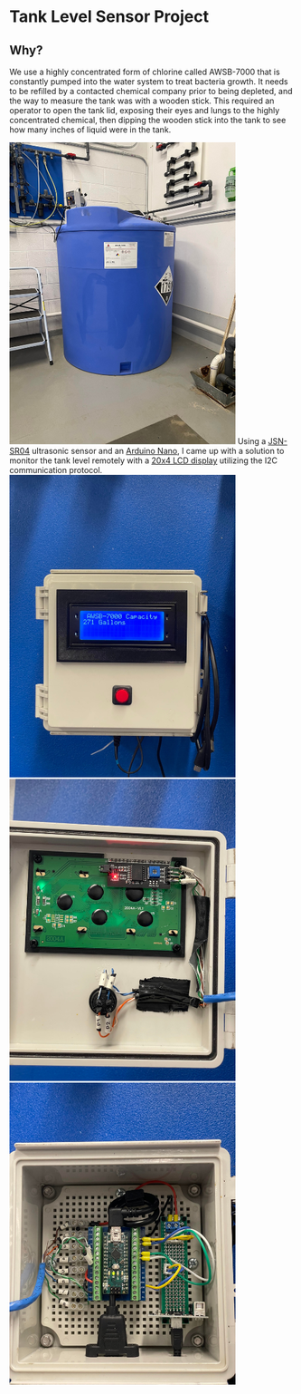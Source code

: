 # Tank Level Sensor Project
## Why?
We use a highly concentrated form of chlorine called AWSB-7000 that is constantly pumped into the water system to treat bacteria growth. It needs to be refilled by a contacted chemical company prior to being depleted, and the way to measure the tank was with a wooden stick. This required an operator to open the tank lid, exposing their eyes and lungs to the highly concentrated chemical, then dipping the wooden stick into the tank to see how many inches of liquid were in the tank.

<img src="https://github.com/griffincorriher/Tank-Level-Sensor/blob/main/pictures/308432110_472071698183540_2184842942179239873_n.jpg" title="Tank" width="400">
Using a <a href="https://www.amazon.com/s?k=JSN-SR04T&crid=2UX1JDB96KFTE&sprefix=jsn-sr04t%2Caps%2C75&ref=nb_sb_noss_1"> JSN-SR04</a> ultrasonic sensor and an <a href="https://www.amazon.com/s?k=arduino+nano&crid=2SKIY0QD65UP0&sprefix=arduino+nan%2Caps%2C81&ref=nb_sb_noss_2"> Arduino Nano</a>, I came up with a solution to monitor the tank level remotely with a <a href="https://www.amazon.com/s?k=4x20+lcd+i2c&sprefix=4x+20+lcd+%2Caps%2C80&ref=nb_sb_ss_ts-doa-p_1_10">20x4 LCD display</a> utilizing the I2C communication protocol.

<img src="https://github.com/griffincorriher/Tank-Level-Sensor/blob/main/pictures/308571166_460609469177128_8450469272247332403_n.jpg" title="LCD" width="400">
<img src="https://raw.githubusercontent.com/griffincorriher/Tank-Level-Sensor/main/pictures/308309851_756642738744793_202947544131946022_n.jpg" title="LCD connections" width="400">
<img src="https://github.com/griffincorriher/Tank-Level-Sensor/blob/main/pictures/309009767_1196586654225176_6489248929801947862_n.jpg" title="Arduino Nano" width="400">

